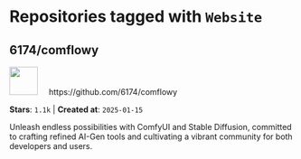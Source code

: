 # Repositories tagged with `Website`


## 6174/comflowy


<a href='https://github.com/6174/comflowy'>
<img src="https://avatars.githubusercontent.com/u/3872872?v=4" width="50" height="50"></a> &nbsp; &nbsp; https://github.com/6174/comflowy

**Stars**: `1.1k` | **Created at**: `2025-01-15`


Unleash endless possibilities with ComfyUI and Stable Diffusion, committed to crafting refined AI-Gen tools and cultivating a vibrant community for both developers and users. 
